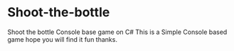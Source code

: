 # Shoot-the-bottle
Shoot the bottle Console base game on C#
This is a Simple Console based game hope you will find it fun thanks.
